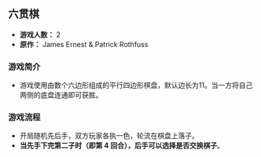 ## 六贯棋

- **游戏人数：** 2
- **原作：** James Ernest & Patrick Rothfuss

### 游戏简介
- 游戏使用由数个六边形组成的平行四边形棋盘，默认边长为11。当一方将自己两侧的底盘连通即可获胜。

### 游戏流程
- 开局随机先后手，双方玩家各执一色，轮流在棋盘上落子。
- **当先手下完第二子时（即第 4 回合），后手可以选择是否交换棋子**。
